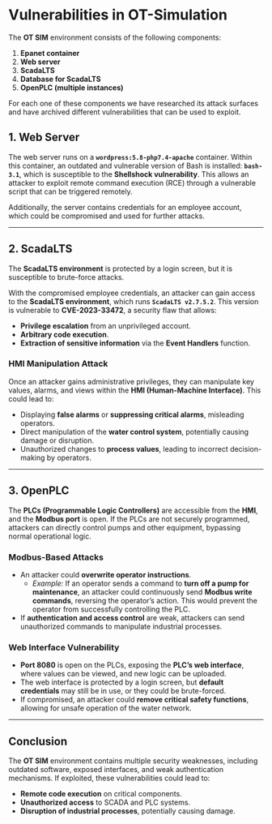 # Vulnerabilities in OT-Simulation

The **OT SIM** environment consists of the following components:

1. **Epanet container**  
2. **Web server**  
3. **ScadaLTS**  
4. **Database for ScadaLTS**  
5. **OpenPLC (multiple instances)**

For each one of these components we have researched its attack surfaces and have archived different vulnerabilities that can be used to exploit.  

## 1. Web Server

The web server runs on a **`wordpress:5.8-php7.4-apache`** container. Within this container, an outdated and vulnerable version of Bash is installed: **`bash-3.1`**, which is susceptible to the **Shellshock vulnerability**. This allows an attacker to exploit remote command execution (RCE) through a vulnerable script that can be triggered remotely.

Additionally, the server contains credentials for an employee account, which could be compromised and used for further attacks.

---

## 2. ScadaLTS

The **ScadaLTS environment** is protected by a login screen, but it is susceptible to brute-force attacks.

With the compromised employee credentials, an attacker can gain access to the **ScadaLTS environment**, which runs **`ScadaLTS v2.7.5.2`**. This version is vulnerable to **CVE-2023-33472**, a security flaw that allows:
- **Privilege escalation** from an unprivileged account.
- **Arbitrary code execution**.
- **Extraction of sensitive information** via the **Event Handlers** function.

### HMI Manipulation Attack
Once an attacker gains administrative privileges, they can manipulate key values, alarms, and views within the **HMI (Human-Machine Interface)**. This could lead to:
- Displaying **false alarms** or **suppressing critical alarms**, misleading operators.
- Direct manipulation of the **water control system**, potentially causing damage or disruption.
- Unauthorized changes to **process values**, leading to incorrect decision-making by operators.

---

## 3. OpenPLC

The **PLCs (Programmable Logic Controllers)** are accessible from the **HMI**, and the **Modbus port** is open. If the PLCs are not securely programmed, attackers can directly control pumps and other equipment, bypassing normal operational logic.

### Modbus-Based Attacks
- An attacker could **overwrite operator instructions**.  
  - *Example:* If an operator sends a command to **turn off a pump for maintenance**, an attacker could continuously send **Modbus write commands**, reversing the operator’s action. This would prevent the operator from successfully controlling the PLC.
- If **authentication and access control** are weak, attackers can send unauthorized commands to manipulate industrial processes.

### Web Interface Vulnerability
- **Port 8080** is open on the PLCs, exposing the **PLC’s web interface**, where values can be viewed, and new logic can be uploaded.
- The web interface is protected by a login screen, but **default credentials** may still be in use, or they could be brute-forced.
- If compromised, an attacker could **remove critical safety functions**, allowing for unsafe operation of the water network.

---

## Conclusion

The **OT SIM** environment contains multiple security weaknesses, including outdated software, exposed interfaces, and weak authentication mechanisms. If exploited, these vulnerabilities could lead to:
- **Remote code execution** on critical components.
- **Unauthorized access** to SCADA and PLC systems.
- **Disruption of industrial processes**, potentially causing damage.
